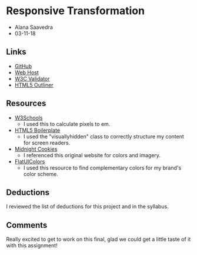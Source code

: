 # Responsive Transformation
* Alana Saavedra
* 03-11-18

## Links
* [GitHub](http://github.com/alasaave/project_final2_saavedra_alana)
* [Web Host](http://alanasaavedra.com/project_final2_saavedra_alana/)
* [W3C Validator](http://validator.w3.org/unicorn/check?ucn_uri=alanasaavedra.com%2Fproject_final2_saavedra_alana%2F&ucn_task=conformance#)
* [HTML5 Outliner](http://gsnedders.html5.org/outliner/process.py?url=http%3A%2F%2Falanasaavedra.com%2Fproject_final2_saavedra_alana%2F)


## Resources
* [W3Schools](https://www.w3schools.com/cssref/css_pxtoemconversion.asp)
  * I used this to calculate pixels to em.
* [HTML5 Boilerplate](https://github.com/h5bp/html5-boilerplate/blob/master/src/css/main.css#L107-L169)
	* I used the "visuallyhidden" class to correctly structure my content for screen readers.
* [Midnight Cookies](http://www.midnightcookies.com/index.html)
	* I referenced this original website for colors and imagery.
* [FlatUIColors](https://www.flatuicolors.net/255a9b)
	* I used this resource to find complementary colors for my brand's color scheme.

## Deductions
I reviewed the list of deductions for this project and in the syllabus.

## Comments
Really excited to get to work on this final, glad we could get a little taste of it with this assignment!
